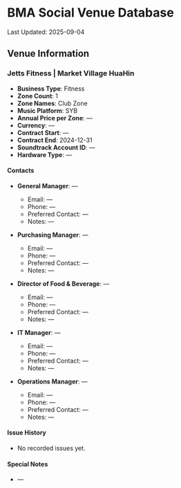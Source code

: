 # BMA Social Venue Database

Last Updated: 2025-09-04

## Venue Information

### Jetts Fitness | Market Village HuaHin
- **Business Type**: Fitness
- **Zone Count**: 1
- **Zone Names**: Club Zone
- **Music Platform**: SYB
- **Annual Price per Zone**: —
- **Currency**: —
- **Contract Start**: —
- **Contract End**: 2024-12-31
- **Soundtrack Account ID**: —
- **Hardware Type**: —

#### Contacts
- **General Manager**: —
  - Email: —
  - Phone: —
  - Preferred Contact: —
  - Notes: —

- **Purchasing Manager**: —
  - Email: —
  - Phone: —
  - Preferred Contact: —
  - Notes: —

- **Director of Food & Beverage**: —
  - Email: —
  - Phone: —
  - Preferred Contact: —
  - Notes: —

- **IT Manager**: —
  - Email: —
  - Phone: —
  - Preferred Contact: —
  - Notes: —

- **Operations Manager**: —
  - Email: —
  - Phone: —
  - Preferred Contact: —
  - Notes: —

#### Issue History
- No recorded issues yet.

#### Special Notes
- —
